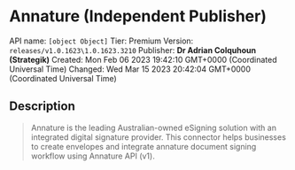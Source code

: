 # Annature (Independent Publisher)
API name: `[object Object]`
Tier: Premium
Version: `releases/v1.0.1623\1.0.1623.3210`
Publisher: **Dr Adrian Colquhoun (Strategik)**
Created: Mon Feb 06 2023 19:42:10 GMT+0000 (Coordinated Universal Time)
Changed: Wed Mar 15 2023 20:42:04 GMT+0000 (Coordinated Universal Time)

## Description
> Annature is the leading Australian-owned eSigning solution with an integrated digital signature provider. This connector helps businesses to create envelopes and integrate annature document signing workflow using Annature API (v1).
